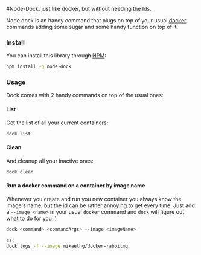 #Node-Dock, just like docker, but without needing the Ids.

Node dock is an handy command that plugs on top of your usual [docker](https://www.docker.com/) commands adding some sugar and some handy function on top of it.


### Install

You can install this library through [NPM](https://www.npmjs.org/package/node-dock):

```bash
npm install -g node-dock
```

### Usage

Dock comes with 2 handy commands on top of the usual ones:

#### List

Get the list of all your current containers:

```bash
dock list
```

#### Clean

And cleanup all your inactive ones:

```bash
dock clean
```


#### Run a docker command on a container by image name

Whenever you create and run you new container you always know the image's name, but the id can be rather annoying to get every time.
Just add a `--image <name>` in your usual `docker` command and `dock` will figure out what to do for you :)

```bash
dock <command> <commandArgs> --image <imageName>

es:
dock logs -f --image mikaelhg/docker-rabbitmq
```